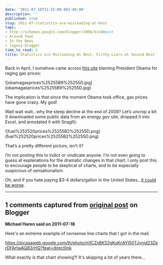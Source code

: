 ```yaml
---
date: '2011-07-18T21:55:00.001-04:00'
description: ''
published: true
slug: 2011-07-statistics-are-misleading-at-best
tags:
- http://schemas.google.com/blogger/2008/kind#post
- Around Town
- In the News
- legacy-blogger
time_to_read: 5
title: Statistics are Misleading At Best, Filthy Liars at Second Best
---
```


<p>Back in April, I somehow came across <a href="http://disruptthenarrative.wordpress.com/2011/04/24/gas-pump-activism/">this site</a> blaming President Obama for raging gas prices:</p>
<p>![obamagasprices%25255B9%25255D.jpg](obamagasprices%25255B9%25255D.jpg)</p>  
<p>The implication is that since the moment Obama took office, gas prices have gone crazy. My god! </p>
<p>Wait wait wait…why the steep decline at the end of 2008? Let’s uncrop a bit (I downloaded some public data from an energy gov site, dropped it into Excel, and annotated it with SnagIt):</p>
<p>![fuel%252520prices%25255B2%25255D.png](fuel%252520prices%25255B2%25255D.png)</p>
<p>That’s a pretty different picture, isn’t it? </p>
<p>I’m not posting this to indict or vindicate anyone. I’m not even going to guess at explanations for the dramatic changes in that chart. I only post this to encourage people to be skeptical of charts, and to be especially suspicious of sensationalism.</p>
<p>Oh, and if you hate paying $3-4 dollars/gallon in the United States…<a href="../2005/2005-09-gas-prices.html">it could be worse</a>.</p>

---

## 1 comments captured from [original post](https://blog.wassupy.com/2011/07/statistics-are-misleading-at-best.html) on Blogger

**Michael Haren said on 2011-07-18**

Here's an extreme example of nonsense line charts that I got in the mail:

https://picasaweb.google.com/lh/photo/m1CZs8K52gKuKcAYI50TJynid23ZerDFArtwAQ83rHQ?feat=directlink

What exactly is that chart showing?! It's skipping a lot of years there...

